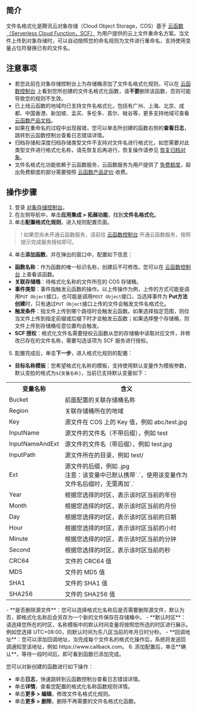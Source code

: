 ## 简介

文件名格式化是腾讯云对象存储（Cloud Object Storage，COS）基于 [云函数（Serverless Cloud Function，SCF）](https://www.tencentcloud.com/document/product/583) 为用户提供的云上文件重命名方案。当文件上传到对象存储时，可以自动按照您的命名规则为文件进行重命名，支持使用变量占位符替换已有的文件名。

## 注意事项

- 若您此前在对象存储控制台上为存储桶添加了文件名格式化规则，可以在 [云函数控制台](https://console.cloud.tencent.com/scf/list?rid=1&ns=default) 上看到您所创建的文件名格式化函数，请**不要**删除该函数，否则可能导致您的规则不生效。
- 已上线云函数的地域均已支持文件名格式化，包括有广州、上海、北京、成都、中国香港、新加坡、孟买、多伦多、首尔、硅谷等，更多支持地域可查看 [云函数产品文档](https://www.tencentcloud.com/document/product/583)。
- 如果在重命名的过程中出现报错，您可以单击所创建的函数右侧的**查看日志**，跳转到云函数控制台查看日志错误详情。
- 归档存储和深度归档存储类型文件不支持对文件名进行格式化，如您需要对此类型文件进行格式化名称，请先恢复后再进行，恢复操作请参见 [恢复归档对象](https://intl.cloud.tencent.com/document/product/436/30961)。
- 文件名格式化功能依赖于云函数服务，云函数服务为用户提供了 [免费额度](https://intl.cloud.tencent.com/document/product/583/12282)，超出免费额度的部分需要按照 [云函数产品定价](https://intl.cloud.tencent.com/document/product/583/12281) 收费。

## 操作步骤

1. 登录 [对象存储控制台](https://console.cloud.tencent.com/cos5)。
2. 在左侧导航中，单击**应用集成 > 拓展功能**，找到**文件名格式化**。
3. 单击**配置格式化规则**，进入规则配置页面。
>! 如果您尚未开通云函数服务，请前往 [云函数控制台](https://console.cloud.tencent.com/scf) 开通云函数服务，按照提示完成服务授权即可。
>
4. 单击**添加函数**，并在弹出的窗口中，配置如下信息：

 - **函数名称**：作为函数的唯一标识名称，创建后不可修改。您可以在 [云函数控制台](https://console.cloud.tencent.com/scf/list?rid=1&ns=default) 上查看该函数。
 - **关联存储桶**：待格式化名称的文件所在的 COS 存储桶。
 - **事件类型**：事件指触发云函数的操作。以上传操作为例，上传的方式可能是调用`PUT Object`接口，也可能是调用`POST Object`接口，当选择事件为 **Put方法创建**时，只有通过`PUT Object`接口上传的文件会触发文件名格式化。
 - **触发条件**：指文件上传到哪个路径时会触发云函数。如果选择指定范围，则仅当文件上传到指定前缀或后缀下时才会触发云函数；如果选择整个存储桶，则文件上传到存储桶任意位置均会触发。
 - **SCF 授权**：格式化文件名需要授权云函数从您的存储桶中读取对应文件，并修改已存在的文件名称，需要勾选该项为 SCF 服务进行授权。
5. 配置完成后，单击**下一步**，进入格式化规则的配置：

 - **目标名称模板**：您希望格式化名称的模板，支持使用默认变量作为模板参数，默认变脸的格式为`${变量名称}`，当前已支持默认变量如下：
<table>
	<tr><th>变量名称</th><th>含义</th></tr>
	<tr><td>Bucket</td><td>前面配置的关联存储桶名称</td></tr>
	<tr><td>Region</td><td>关联存储桶所在的地域</td></tr>
	<tr><td>Key</td><td>源文件在 COS 上的 Key 值，例如 abc/test.jpg</td></tr>
	<tr><td>InputName</td><td>源文件的文件名（不带后缀），例如 test</td></tr>
	<tr><td>InputNameAndExt</td><td>源文件的文件名（带后缀），例如 test.jpg</td></tr>
	<tr><td>InputPath</td><td>源文件所在的目录，例如 test/</td></tr>
	<tr><td>Ext</td><td>源文件的后缀，例如 .jpg</br>注意：该变量中已默认携带`.`，使用该变量作为文件名后缀时，无需再加`.`</td></tr>
	<tr><td>Year</td><td>根据您选择的时区，表示该时区当前的年份</td></tr>
	<tr><td>Month</td><td>根据您选择的时区，表示该时区当前的月份</td></tr>
	<tr><td>Day</td><td>根据您选择的时区，表示该时区当前的日期</td></tr>
	<tr><td>Hour</td><td>根据您选择的时区，表示该时区当前的小时</td></tr>
	<tr><td>Minute</td><td>根据您选择的时区，表示该时区当前的分钟</td></tr>
	<tr><td>Second</td><td>根据您选择的时区，表示该时区当前的秒</td></tr>
	<tr><td>CRC64</td><td>文件的 CRC64 值</td></tr>
	<tr><td>MD5</td><td>文件的 MD5 值</td></tr>
	<tr><td>SHA1</td><td>文件的 SHA1 值</td></tr>
	<tr><td>SHA256</td><td>文件的 SHA256 值</td></tr>
</table>
 - **是否删除源文件**：您可以选择格式化名称后是否需要删除源文件，默认为否，即格式化名称后会另存为一个新的文件保存在存储桶中。
 - **默认时区**：请选择您所在的时区，名称模板中的默认时间变量将按照您所选的时区进行展示。例如您选择 UTC+08:00，则默认时间为东八区当前的年月日时分秒。
 - **回调地址**：您可以添加回调地址，当完成每个文件名的格式化操作后，系统将发送回调通知至该地址，例如 https://www.callback.com。
6. 添加配置后，单击**确认**，等待一段时间后，即可看到函数已添加完成。

您可以对新创建的函数进行如下操作：
 - 单击**日志**，快速跳转到云函数控制台查看日志错误详情。
 - 单击**详情**，查看您配置的格式化名称函数规则详情。
 - 单击**更多 > 编辑**，修改文件名格式化规则。
 - 单击**更多 > 删除**，删除不再需要的文件名格式化函数。
